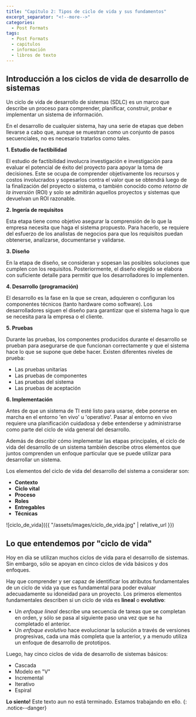 ```yaml
---
title: "Capítulo 2: Tipos de ciclo de vida y sus fundamentos"
excerpt_separator: "<!--more-->"
categories:
  - Post Formats
tags:
  - Post Formats
  - capitulos
  - información
  - libros de texto
---
```


## Introducción a los ciclos de vida de desarrollo de sistemas

Un ciclo de vida de desarrollo de sistemas (SDLC) es un marco que describe un proceso para comprender, planificar, construir, probar e implementar un sistema de información.

En el desarrollo de cualquier sistema, hay una serie de etapas que deben llevarse a cabo que, aunque se muestran como un conjunto de pasos secuenciales, no es necesario tratarlos como tales.

**1. Estudio de factibilidad**

El estudio de factibilidad involucra investigación e investigación para evaluar el potencial de éxito del proyecto para apoyar la toma de decisiones. Este se ocupa de comprender objetivamente los recursos y costos involucrados y sopesarlos contra el valor que se obtendrá luego de la finalización del proyecto o sistema, o también conocido como _retorno de la inversión_ (ROI) y solo se admitirán aquellos proyectos y sistemas que devuelvan un ROI razonable.

**2. Ingería de requisitos**

Esta etapa tiene como objetivo asegurar la comprensión de lo que la empresa necesita que haga el sistema propuesto. Para hacerlo, se requiere del esfuerzo de los analistas de negocios para que los requisitos puedan obtenerse, analizarse, documentarse y validarse.

**3. Diseño**

En la etapa de diseño, se consideran y sopesan las posibles soluciones que cumplen con los requisitos. Posteriormente, el diseño elegido se elabora con suficiente detalle para permitir que los desarrolladores lo implementen.

**4. Desarrollo (programación)**

El desarrollo es la fase en la que se crean, adquieren o configuran los componentes técnicos (tanto hardware como software). Los desarrolladores siguen el diseño para garantizar que el sistema haga lo que se necesita para la empresa o el cliente.

**5. Pruebas**

Durante las pruebas, los componentes producidos durante el desarrollo se prueban para asegurarse de que funcionan correctamente y que el sistema hace lo que se supone que debe hacer. Existen diferentes niveles de prueba:

* Las pruebas unitarias
* Las pruebas de componentes
* Las pruebas del sistema
* Las pruebas de aceptación

**6. Implementación**

Antes de que un sistema de TI esté listo para usarse, debe ponerse en marcha en el entorno 'en vivo' u 'operativo'. Pasar al entorno en vivo requiere una planificación cuidadosa y debe entenderse y administrarse como parte del ciclo de vida general del desarrollo.

Además de describir cómo implementar las etapas principales, el ciclo de vida del desarrollo de un sistema también describe otros elementos que juntos comprenden un enfoque particular que se puede utilizar para desarrollar un sistema.

Los elementos del ciclo de vida del desarrollo del sistema a considerar son:

* __Contexto__
* __Ciclo vital__
* __Proceso__
* __Roles__
* __Entregables__
* __Técnicas__

![ciclo_de_vida]({{ "/assets/images/ciclo_de_vida.jpg" | relative_url }})

## Lo que entendemos por "ciclo de vida"

Hoy en día se utilizan muchos ciclos de vida para el desarrollo de sistemas. Sin embargo, sólo se apoyan en cinco ciclos de vida básicos y dos enfoques.

Hay que comprender y ser capaz de identificar los atributos fundamentales de un ciclo de vida ya que es fundamental para poder evaluar adecuadamente su idoneidad para un proyecto. Los primeros elementos fundamentales describen si un ciclo de vida es __lineal__ o __evolutivo__:

* Un _enfoque lineal_ describe una secuencia de tareas que se completan en orden, y sólo se pasa al siguiente paso una vez que se ha completado el anterior.
* Un _enfoque evolutivo_ hace evolucionar la solución a través de versiones progresivas, cada una más completa que la anterior, y a menudo utiliza un enfoque de desarrollo de prototipos.

Luego, hay cinco ciclos de vida de desarrollo de sistemas básicos:

* Cascada
* Modelo en "V"
* Incremental
* Iterativo
* Espiral


**Lo siento!** Este texto aun no está terminado. Estamos trabajando en ello. 
{: .notice--danger}
